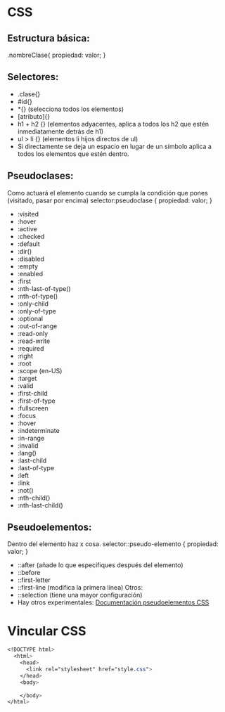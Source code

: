 # CSS
## Estructura básica:
.nombreClase{
    propiedad: valor; 
    }

## Selectores: 
+ .clase{}
+ #id{}
+ *{} (selecciona todos los elementos)
+ [atributo]{}
+ h1 + h2 {} (elementos adyacentes, aplica a todos los h2 que estén inmediatamente detrás de h1)
+ ul > li {} (elementos li hijos directos de ul) 
+ Si directamente se deja un espacio en lugar de un símbolo aplica a todos los elementos que estén dentro.

## Pseudoclases: 
Como actuará el elemento cuando se cumpla la condición que pones (visitado, pasar por encima)
selector:pseudoclase { propiedad: valor; }
+ :visited 
+ :hover
+ :active
+ :checked
+ :default
+ :dir()
+ :disabled
+ :empty
+ :enabled
+ :first
+ :nth-last-of-type()
+ :nth-of-type()
+ :only-child
+ :only-of-type
+ :optional
+ :out-of-range
+ :read-only
+ :read-write
+ :required
+ :right
+ :root
+ :scope (en-US)
+ :target
+ :valid
+ :first-child
+ :first-of-type
+ :fullscreen
+ :focus
+ :hover
+ :indeterminate
+ :in-range
+ :invalid
+ :lang()
+ :last-child
+ :last-of-type
+ :left
+ :link
+ :not()
+ :nth-child()
+ :nth-last-child()
  
## Pseudoelementos:
Dentro del elemento haz x cosa.
selector::pseudo-elemento { propiedad: valor; }
+ ::after (añade lo que especifiques después del elemento)
+ ::before
+ ::first-letter
+ ::first-line (modifica la primera línea)
Otros: 
+ ::selection (tiene una mayor configuración)
+ Hay otros experimentales:
 [Documentación pseudoelementos CSS](https://developer.mozilla.org/es/docs/Web/CSS/Pseudo-elements )

# Vincular CSS 
```css
<!DOCTYPE html>
  <html>
    <head>
      <link rel="stylesheet" href="style.css">
    </head>
    <body>
    
    </body>
</html>
```
